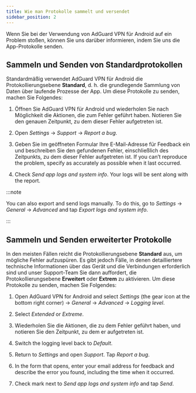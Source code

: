 ```yaml
---
title: Wie man Protokolle sammelt und versendet
sidebar_position: 2
---
```


Wenn Sie bei der Verwendung von AdGuard VPN für Android auf ein Problem stoßen, können Sie uns darüber informieren, indem Sie uns die App-Protokolle senden.

## Sammeln und Senden von Standardprotokollen

Standardmäßig verwendet AdGuard VPN für Android die Protokollierungsebene **Standard**, d. h. die grundlegende Sammlung von Daten über laufende Prozesse der App. Um diese Protokolle zu senden, machen Sie Folgendes:

1. Öffnen Sie AdGuard VPN für Android und wiederholen Sie nach Möglichkeit die Aktionen, die zum Fehler geführt haben. Notieren Sie den genauen Zeitpunkt, zu dem dieser Fehler aufgetreten ist.

1. Open *Settings* → *Support* → *Report a bug*.

1. Geben Sie im geöffneten Formular Ihre E-Mail-Adresse für Feedback ein und beschreiben Sie den gefundenen Fehler, einschließlich des Zeitpunkts, zu dem dieser Fehler aufgetreten ist. If you can’t reproduce the problem, specify as accurately as possible when it last occurred.

1. Check *Send app logs and system info*. Your logs will be sent along with the report.

:::note

You can also export and send logs manually. To do this, go to *Settings* → *General* → *Advanced* and tap *Export logs and system info*.

:::

## Sammeln und Senden erweiterter Protokolle

In den meisten Fällen reicht die Protokollierungsebene **Standard** aus, um mögliche Fehler aufzuspüren. Es gibt jedoch Fälle, in denen detailliertere technische Informationen über das Gerät und die Verbindungen erforderlich sind und unser Support-Team Sie dann auffordert, die Protokollierungsebene **Erweitert** oder **Extrem** zu aktivieren. Um diese Protokolle zu senden, machen Sie Folgendes:

1. Open AdGuard VPN for Android and select *Settings* (the gear icon at the bottom right corner) → *General* → *Advanced* → *Logging level*.

1. Select *Extended* or *Extreme*.

1. Wiederholen Sie die Aktionen, die zu dem Fehler geführt haben, und notieren Sie den Zeitpunkt, zu dem er aufgetreten ist.

1. Switch the logging level back to *Default*.

1. Return to *Settings* and open *Support*. Tap *Report a bug*.

1. In the form that opens, enter your email address for feedback and describe the error you found, including the time when it occurred.

1. Check mark next to *Send app logs and system info* and tap *Send*.
